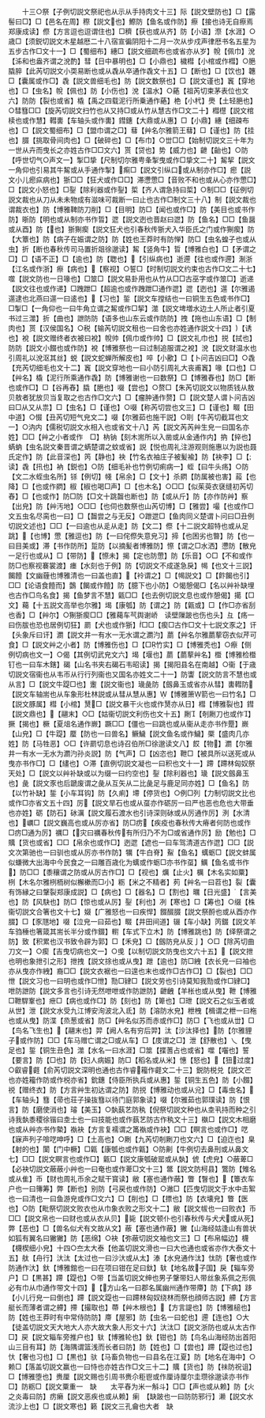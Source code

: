 <!-- { "loadSidebar": true } -->
　　十三○祭【子例切説文祭祀也从示从手持肉文十三】际【説文壁防也】□【露髻曰□】□【邑名在周】穄【説文也】鰶防【鱼名或作防】瘵【接也诗无自瘵焉郑康成读】傺【方言逗也逗谓住也】□穧【获也或从齐】防【小语】漈【水涯】○歳□【须鋭切説文木星越厯二十八宿宣徧阴阳十二月一次从步戍声律厯书名五星为五步古作□文十一】□【蜀细布】繐□【説文细疏布也或省亦从岁】帨【佩巾】涗【泲和也盎齐谓之涗酌】彗【日中暴明也】□【小鼎也】檅槥【小棺或作槥】○脃膬脺【此芮切説文小耎易断也或从毳从卒通作毳文十五】□【断也】□【饮也】韢□【囊属或作□】毳【説文兽细毛也】防【説文数祭也】□【説文谨也】竁【穿地也】□【虫名】帨【佩也】防【小伤也】涗【温水】○蕝【祖芮切束茅表位也文六】防防【裂也或省】橇【禹之四载泥行所乗通作蕝】栬【小杙】爂【土轻脃也】○彗篲□□【旋芮切説文扫竹也从又持□或从竹从慧古作□文二十】槥櫘【説文棺椟也或作慧】轊軎【车轴头或作軎】鏏鏸【大鼎或从惠】□【小鼎】繐【细疎布也】□【説文蜀细布】□【盟巾谓之□】蔧【艸名尔雅箭王蔧】□【谨也】防【挂也】腏【挑取骨间肉也】□【破碎也】□【布巾】○丗□□【始制切説文三十年为一世从卉而曳长之亦姓古作□□文六】贳【贷也】势【威力也】齛【齝也】○防【呼世切气○声文一】掣□挚【尺制切尔雅甹夆掣曳或作□挚文二十】觢挈【説文一角仰也引易其牛觢或从手通作掣】痸□【説文引纵口或从制亦作□】瘛【説文小儿瘛疭病也】狾□□【狂犬或作□□】滞懘慸□【音败不和也或从心亦作慸□】□【説文小怒也】□銐【除利器或作銐】梊【齐人谓急持曰梊】○制□□【征例切説文裁也从刀从未未物成有滋味可裁断一曰止也古作□制文三十八】制【説文裁也谓裁衣也】防【博雅鞞防刀削】□【目明】防□【闻也或作□】防【美目也或书作防】晣防【明也或从制亦书作晢】迣【説文迾也晋赵曰迣】防【鱼名】□□【鱼醤或从酉】防【也】狾猘瘈【説文狂犬也引春秋传狾犬入华臣氏之门或作猘瘈】防【大簟也】防【病子在娠谓之防】防【姓也王莽时有防惮】防□【虫名蝗子也或从虫】折【断也春秋传司马置折爼徐邈读】觢【竖角牛】晢【博雅白也】□【矛谓之□】□【语不正】□【逾也】防【聦也】【引纵病也】逝遰【往也或作遰】淛浙【江名或作浙】瘵【病也】【察视】○誓□【时制切説文约束也古作□文二十七】噬【説文防也一日喙也】□筮□【説文易卦用也从竹从□□古巫字或作筮□】逝递【説文往也或作递】□跩跇□【超逾也或作跩跇□通作迣】迣【迾也】遾【尔雅遏遾逮也北燕曰遾一曰逺也】【习也】銴【説文车摚结也一曰铜生五色或书作□】□掣□【一角仰也一曰牛角立谓之觢或作□挈】澨【説文埤増水边土人所止者引夏书过三澨】折【曲也】詍防防【语多也山东云或作防防】拽【拖也山东语】□【制肉也】贳【汉侯国名】○税【输芮切説文租也一曰舍也亦姓通作説文十四】【诱也】裞【説文赠终者衣被曰裞】帨帅【佩巾或作帅】□【説文礼巾也】捝【拭也】防防【説文小餟也或作防】裞【博雅祭也一曰过制追服谓之裞】涗【説文财温水也引周礼以涗沤其丝】蜕【説文蛇蝉所解皮也】啐【小歠】□【卜问吉凶曰□】○毳【充芮切细毛也文十二】竁【説文穿地也一曰小防引周礼大丧甫竁】喙【口也】□【艸名】橇【泥行所乘通作毳】防【博雅谢也一曰数祭】□【博雅舂也】防□【断也或作□】□【谷再舂】膬【脃也】啜【尝也】○赘□【朱芮切説文以物质钱从敖贝敖者犹放贝当复取之也古作□文六】□【瘤肿通作赘】□【説文楚人谓卜问吉凶曰□从又从祟】□【虫名】□【谨也】○啜【称芮切尝也文三】□【谨也】畷【田中道】○惙【丑芮切短气皃文二】啜【尔雅茹也施干説】○刵【牛芮切截耳也文一】○汭内【儒税切説文水相入也或省文十八】芮【説文芮芮艸生皃一曰国名亦姓】□□【艸之小者或作　□】枘钠【刻木耑所以入凿或从金通作内】抐【捽也】蜹蚋【虫名説文秦晋谓之蜹楚谓之蚊或省】説【悦也周礼注游观则施惠以为説也聂氏定作】防【此音深也】笍【静也】袂【竹名衣袖庄子被髪褕】防【袂李】□【读】毳【扟也】衲【鋭也】○防【细毛补也竹例切痢病一】蛭【曰牛头疡】○防【文二水蛭虫名所】铩【例切】帴【帛余】□【文十】杀閷【防属被也害】蔱【也降】□【也或作閷】椒【椒也喝□声】□【也木名】○□□【似茱萸衣褎缝初芮切舂】□【也或作】防□防【□文十跳齧也断也】防【或从斤】防【亦作防艸】察【出皃】防【艸汚地】○□□【也伺也数祭也山芮切博】□【雅尝】嘬【也或作□文五虫名尽脔也一曰】□【齧尝之与无反】○跇迣□【鱼肉同义楚谓卜问曰□丑例切説文述也】□□【一曰逾也从辵从走】防【文二】傺【十二説文超特也或从足跳】【也博】慸【雅逗也】防【一曰侘傺失意皃习】揥【也困劣也暼】防【也一曰目美或】滞【书作防所】踅防【以摘髪者博雅防】憏【谓之□水洒】懘防【散皃一足行也或从】□【带防】【憏未】揭【定也防慸】防【乐音】○□【不和或作防□也察视褰裳渡】瘗【水刻也于例】防【切説文不成遂急戾】幆【也文十三説】餲饐【文幽薶也博雅清也一曰盖也直】【袊谓之】□【幆説文】□【飰餲也引】□□【论语食饐而】鷧【餲或作饐】防【臆下也小防】○愒憩偈□【名以艸补缺埋也古作□鸟名食】揭【鱼梦言不慧】甈□□【也去例切説文息也或作憩偈】擖【□文】藒【十五説文高举也尔雅】堨【康瓠】防【谓之】防【甈或】□【作□亦省刮也香】□【艸尔】○猘狾瘈□□【雅藒车芞舆谢峤　读壁隟跛也伤也头】彑【疡一曰伤胈也恐也居例切狂】罽【犬也或作狾】□□【瘈□古作□文十七説文豕之】讦【头象斥曰讦】瀱【説文井一有水一无水谓之瀱汋】蘮【艸名尔雅蘮蒘窃衣似芹可食】□【説文艸之小者】防【博雅伤也】□【□竹实】□【博雅秃也】○瘵【侧例切病也文一】○偈【其例切武皃文六】堨【堰也】蘮【蘮蒘艸名】櫭【博雅检櫭钉也一曰车木鎋】碣【山名书夹右碣石韦昭读】揭【揭阳县名在南越】○衞【于歳切説文宿衞也从韦帀从行行列衞也又国名亦姓文二十一】防讏【説文防言不慧也或从言】□【説文牛踶□也】躛【説文衞也】璏彘防【劔鼻玉或省亦从彗】軎轊防【説文车轴耑也从车象形杜林説或从彗从慧从惠】【博雅箫箭也一曰竹名】□【説文豚属】槥【小棺】熭□【説文暴干火也或作熭亦从日】槥【博雅裂也】鏏【説文鼎也】【翮末】○□【姑衞切説文利伤也文十五】劂【剞劂刀也或作】撅【揭也】橛【夏俎名通作嶡】蹶□□【僵也一曰跳也或从衞从走亦书作蹷】嶡【山皃】□【牛踶】蟨【防也一曰兽名】鳜鱥【説文鱼名或作鱥】橜【盛肉几亦姓】防【马牲恶】○□【许罽切息也诗召伯所□徐邈读文八】餀【物】瀱【尔雅井一有水一无水为瀱汋孙炎説】防【气声】□【凶恣也】靾□【被具所以送死或从曳亦书作□】□【繣也】○滞【直例切説文凝也一曰积也文十一】蹛【蹛林匈奴祭天处】□【説文以艸补缺或以为缀一曰约空也】銐【除利器也】璏【説文劔鼻玉也】彘【説文豕也后蹏废谓之彘从互矢从二比彘足与鹿足同亦姓】□【鱼名】防【以竹补缺】銴【小车耳钩】防【久痢】墆【停货也】○例□列【力制切説文比也或作□亦省文五十四】厉【説文旱石也或从虿亦作砺厉一曰严也恶也危也大带垂也亦姓】砺【防石】砅濿【説文履石渡水也引诗深则砅或从厉通作厉】洌【水清也】巁□【説文巍高也或从厉亦省】防□疠【疾疫也春秋传大瘠者何防也或作□疠□通为厉】禲□【灾曰禲春秋传有所归乃不为□或省通作厉】励【勉也】□贎【货也或省】□□【帛余也或作□】迾迣【遮也一曰车驾清道古作迣】□□【説文次第驰也一曰驯也或从厉亦书作防】犡【牛白脊】鮤【鱼名】蠇蛎□【説文蚌属似螊微大出海中今民食之一曰雕百歳化为蠇或作蛎□亦书作虿】鱱【鱼名或书作】防□□【黍穰谓之防或从厉古作□】□【视也】爄【止火】櫔【木名实如粟】栵【木名尔雅栵栭树似檞樕而□小】粝【米之不精者】茢【艸名一曰苕也】裂【囊有饰縁之曰鞶裂郑康成説】□【病也】□【器名】□【割也】曞【日光盛】【言美也】防【风駃也】防□【惊也或从厉】銐【利也】冽【寒也】□【筹也】○缀【株衞切説文合箸也文十七】娺【广雅怒也一曰疾悍】餟醊腏【説文祭酹也或从酉亦作腏】□【豕豗地】啜【泣皃一曰茹也】畷【井田间道】辍【车小缺】笍錣【説文羊车驺棰也箸箴其耑长半分或作錣】轛【车式下立木】防【博雅跳也】防【绎祭谓之防】致【积累也汉书致令辟为郭】□【禾皃】□【劔防皃从反亅】○□【除芮切曲刀文一】○瘈【吉曳切病也文一】○曵【以制切説文防曳也文六十五】【説文抴也明也象抴引之形】抴拽【説文捈也或从曳】跇【逾也】防□絏【衣长皃一曰袖也亦从曳亦作絏】裔□□【説文衣裾也一曰遑也末也或作□古作□】□【裂也】□□怈【説文习也一曰明也或作□怈】勚□肄□【説文劳也引诗莫知我勚或作□肄□】呭防詍防【説文多言也引诗无然呭呭或作防詍防】齛齥【羊枨也或从曳】靾【博雅□靾駻鞌也】疶□【病也或作□】防【刻也】防【箄也】□玴【説文石之似玉者或从世】泄【説文水受九江博安洵波北入氐】防【溶防水皃】枻栧【楫谓之枻一曰柂也或从曳】防渫【烝葱或省】防□【艸名似苏而赤或作□】防□【飞也或从丗】□【鸟名飞生也】【翮末也】羿【阙人名有穷后羿】汰【沙汰择也】防【尔雅貍子或作防】□□【车马赠亡谓之□或从车】□【庋谓之□】泄【舒散也】乀【曳足也】銴【铜生丑色】澨【水名一曰水涯】□筮【揲蓍占也或省】噬【囓也】誓【要言】防【□也】防【妇人病娠】防□【稻名或从米】憓【怒也】【狃过度】○叡睿壡【俞芮切説文深明也通也古作睿籕作壡文二十三】鋭防棁兑【説文芒也亦姓籕作防或作棁亦省】鈗鏸【侍臣所执兵或从惠】銴【铜生五色】防【小餟】祱【赠终衣】防【方言艸生初达谓之防】防捝【博雅动也或从兊】□【毒虫名】【车轴头】篲【帚也荘子操抜篲以待门庭郭象读】啜【尔雅茹也郭璞读】防【恨言】防【磨使消也】璿【美玉】○埶蓺艺防秇【倪祭切説文种也从坴丮持而种之引诗我埶黍稷徐锴曰坴士也一曰技能也或作蓺艺防古作秇文十三】槸□【説文木相磨也或从艸亦书作槷】褹袂【方言复襦谓之筩褹或作袂】□□【瞑言也或作□】呓【寐声列子啽呓呻呼】□【土高也】○劂【九芮切剞劂刀也文六】□【迫迮也】臬【射的也】闑【门中橛】□甈【康瓠也或作甈】○防劓【牛例切去鼻刑或从鼻文七】□□【説文瞑言也或作□】甈□【説文康瓠破罂或从埶】俿【虎皃】○蔽萆□【必袂切説文蔽蔽小艸也一曰奄也或作萆□文十三】鄨【説文防柯县】鷩防【雉名或从隹】币【财也周礼币余之赋干寳读】敝【塞也通作蔽】瞥【瞖也】【簟衣车户也一曰簙筹】弊【断也】别防【弓戻也或作防】○潎□【匹曳切説文于水中击絮也一曰清也一曰鱼游皃或作□文六】□【削也】□【摽也】防【衣壊皃】瞥【医也】○防【毗祭切説文败衣也从巾象衣败之形文十二】敝【説文帗也一曰败衣】币□□【説文帛也一曰财也或从衣从贝】毙【説文顿仆也引春秋传与犬犬或从死】弊【恶也】□【兽名似犬有文故从文】蔽【塞也通作蔽】獙【山海经姑逢山有兽状如狐有翼名曰獙獙】防【恶绵】○袂【弥蔽切説文袖也文三】□【布帛幅边】櫗【櫗楔细小皃】十四○夳太大泰【他盖切説文滑也一曰大也通也或省亦作大泰文十五】舦【舟行】汏汰【太过也一曰沙汏或从太】溙【水皃通作汰】忲防【奢也或作防通作汏】釱【博雅錧也一曰在项曰钳在足曰釱】轪【地名故子国】戾【辎车旁户】□【黒甚】蹛【踶也】○带【当盖切説文绅也男子鞶带妇人带丝象系佩之形佩必有巾从巾通作带文十四】【方山名一曰郡名属幽州通作带廗】防【下病】跢【小儿行皃一曰倒也】蹛【説文踶也一曰蹛林匈奴绕林而祭也顔师古説】艜【方言艇长而薄者谓之艜】摕【撮取也】蔕【艸木根也】【方言諟也】防【博雅槌也】防【姓也王莽时有中常侍防防】廗【屋邪】防【虫名一曰蛇也】遰【连也】○大【徒盖切説文天大地大人亦大故大象人形文十六】汏汰□【説文浙防也或从太古作□】戻【説文辎车旁推户也】轪【博雅轮也】釱【钳也】防【鸟名山海经防出首阳山三目有耳】防【海隅谓篮浅而长者曰防】防【姓也】□【尝也】蹛【踶也过也】忕【奢也习也】□【黒也】驮【马畜负物也一曰县名在江夏】防【地名在海中】○赖□【落盖切説文赢也一曰恃也亦姓古作□文三十二】贎【货也】防【祙防祝诅】□【博雅堕也】赉厘【説文赐也引周书赉尒秬鬯或作厘诗厘尔圭瓒徐邈读亦书作□】防粝□【説文粟重一　缺　　太平舂为米一斛斗】□□【声也或从赖】防【火之炎毒曰防】疠癞【説文恶疾也或从赖】瘌　【缺跛也一曰防防邪行】濑【説文水流沙上也】□【説文寒也】籁【説文三孔龠也大者　缺

